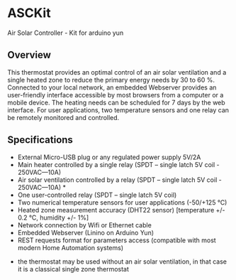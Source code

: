 # ASCKit
Air Solar Controller - Kit for arduino yun

## Overview
This thermostat provides an optimal control of an air solar ventilation and a single heated zone to reduce the primary energy needs by 30 to 60 %. Connected to your local network, an embedded Webserver provides an user-friendly interface accessible by most browsers from a computer or a mobile device.  The heating needs can be scheduled for 7 days by the web interface.  For user applications, two temperature sensors and one relay can be remotely monitored and controlled.
## Specifications
- External Micro-USB plug or any regulated power supply 5V/2A
- Main heater controlled by a single relay (SPDT – single latch 5V coil - 250VAC—10A)
- Air solar ventilation controlled by a relay (SPDT – single latch 5V coil - 250VAC—10A) *
- One user-controlled relay (SPDT – single latch 5V coil)
- Two numerical temperature sensors for user applications (-50/+125 °C)
- Heated zone measurement accuracy (DHT22 sensor) [temperature +/- 0.2 °C, humidity +/- 1%]
- Network connection by Wifi or Ethernet cable
- Embedded Webserver (Linino on Arduino Yun)
- REST requests format for parameters access (compatible with most modern Home Automation systems)
* the thermostat may be used without an air solar ventilation, in that case it is a classical single zone thermostat
